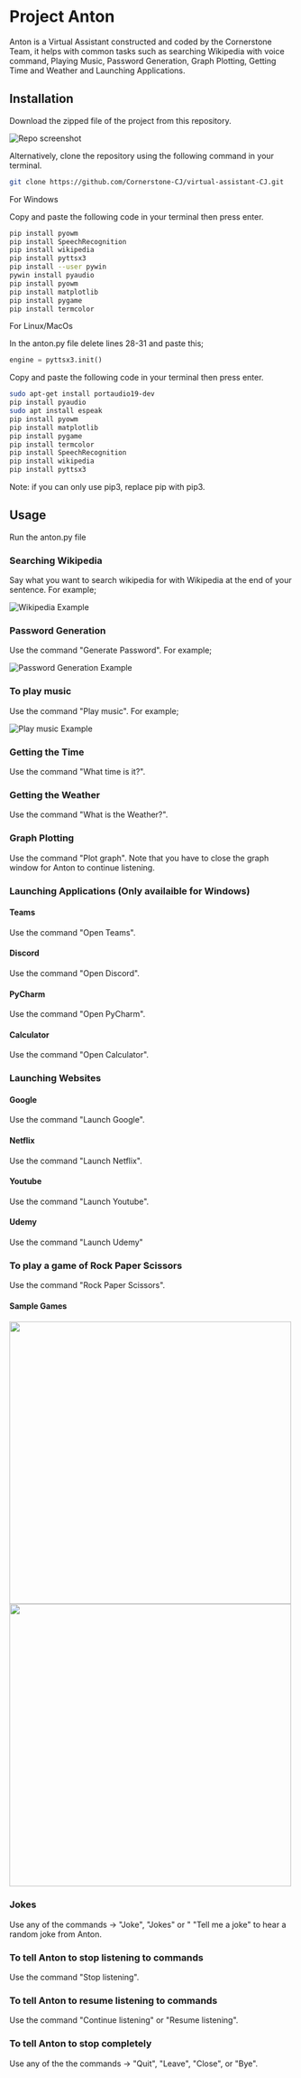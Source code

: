 # Project Anton

Anton is a Virtual Assistant constructed and coded by the Cornerstone Team, it helps with common tasks such as searching Wikipedia with voice command, Playing Music, Password Generation, Graph Plotting, Getting Time and Weather and Launching Applications.

## Installation

Download the zipped file of the project from this repository.

![Repo screenshot](images/github-download.png)

Alternatively, clone the repository using the following command in your terminal.

```bash
git clone https://github.com/Cornerstone-CJ/virtual-assistant-CJ.git
```

For Windows

Copy and paste the following code in your terminal then press enter.

```bash
pip install pyowm
pip install SpeechRecognition
pip install wikipedia
pip install pyttsx3
pip install --user pywin 
pywin install pyaudio 
pip install pyowm
pip install matplotlib
pip install pygame 
pip install termcolor 
```

For Linux/MacOs

In the anton.py file delete lines 28-31 and paste this;

```python
engine = pyttsx3.init()
```

Copy and paste the following code in your terminal then press enter.

```bash
sudo apt-get install portaudio19-dev
pip install pyaudio 
sudo apt install espeak 
pip install pyowm
pip install matplotlib
pip install pygame 
pip install termcolor
pip install SpeechRecognition
pip install wikipedia
pip install pyttsx3
```

Note: if you can only use pip3, replace pip with pip3.

## Usage

Run the anton.py file

### Searching Wikipedia

Say what you want to search wikipedia for with Wikipedia at the end of your sentence. For example;

![Wikipedia Example](images/wikipedia.png)

### Password Generation

Use the command "Generate Password". For example;

![Password Generation Example](images/password.png)

### To play music

Use the command "Play music". For example;

![Play music Example](images/music.png)

### Getting the Time

Use the command "What time is it?".

### Getting the Weather

Use the command "What is the Weather?".

### Graph Plotting

Use the command "Plot graph". Note that you have to close the graph window for Anton to continue listening.

### Launching Applications (Only availaible for Windows)

#### Teams

Use the command "Open Teams".

#### Discord

Use the command "Open Discord".

#### PyCharm

Use the command "Open PyCharm".

#### Calculator

Use the command "Open Calculator".

### Launching Websites

#### Google

Use the command "Launch Google".

#### Netflix

Use the command "Launch Netflix".

#### Youtube

Use the command "Launch Youtube".

#### Udemy

Use the command "Launch Udemy"

### To play a game of Rock Paper Scissors

Use the command "Rock Paper Scissors".

#### Sample Games

<img src="images/rock-paper-scissors1.png" width="500">
<img src="images/rock-paper-scissors2.png" width="500">

### Jokes

Use any of the commands -> "Joke", "Jokes" or " "Tell me a joke" to hear a random joke from Anton.

### To tell Anton to stop listening to commands

Use the command "Stop listening".

### To tell Anton to resume listening to commands

Use the command "Continue listening" or "Resume listening".

### To tell Anton to stop completely

Use any of the the commands -> "Quit", "Leave", "Close", or "Bye".
